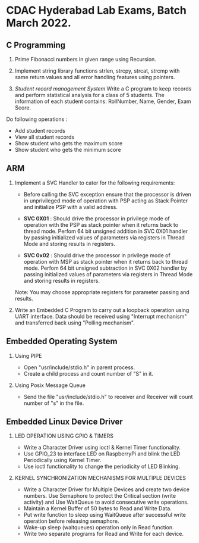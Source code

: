 # CDAC Hyderabad Lab Exams, Batch March 2022.

## C Programming

1. Prime Fibonacci numbers in given range using Recursion.

2. Implement string library functions strlen, strcpy, strcat, strcmp with same return values and all error handling features using pointers.

3. *Student record management System* 
Write a C program to keep records and perform statistical analysis for a class of 5 students. The information of each student contains: 
RollNumber, Name, Gender, Exam Score.

Do following operations :
- Add student records
- View all student records
- Show student who gets the maximum score
- Show student who gets the minimum score 


## ARM 

1. Implement a SVC Handler to cater for the following requirements:
    
    - Before calling the SVC exception ensure that the processor is driven in unprivileged mode of operation
      with PSP acting as Stack Pointer and initialize PSP with a valid address.
    
    - **SVC 0X01** : Should drive the processor in privilege mode of operation with the PSP as stack pointer  when it returns back to thread mode. Perfom 64 bit unsigned addition in SVC 0X01 handler by passing initialized values of parameters via registers in Thread Mode and storing results in registers.   

    - **SVC 0x02** : Should drive the processor in privilege mode of operation with MSP as stack pointer when it returns back to thread mode. Perfom 64 bit unsigned subtraction in SVC 0X02 handler by passing initialized values of parameters via registers in Thread Mode and storing results in registers.

    Note: You may choose appropriate registers for parameter passing and results.
       
2. Write an Embedded C Program to carry out a loopback operation using UART interface.
   Data should be received using "Interrupt mechanism" and transferred back using "Polling mechanism".    


## Embedded Operating System

1. Using PIPE
    - Open "usr/include/stdio.h" in parent process.
    - Create a child process and count number of "S" in it. 

2. Using Posix Message Queue
    - Send the file "usr/include/stdio.h" to receiver and Receiver will count number of "s" in the file.

## Embedded Linux Device Driver

1. LED OPERATION USING GPIO & TIMERS
    - Write a Character Driver using ioctl & Kernel Timer functionality.
    - Use GPIO_23 to interface LED on RaspberryPi and blink the LED Periodically using Kernel Timer.
    - Use ioctl functionality to change the periodicity of LED Blinking. 

2. KERNEL SYNCHRONIZATION MECHANISMS FOR MULTIPLE DEVICES

    - Write a Character Driver for Multiple Devices and create two device numbers. 
      Use Semaphore to protect the Critical section (write activity) and Use WaitQueue to avoid 
      consecutive write operations.
    - Maintain a Kernel Buffer of 50 bytes to Read and Write Data.  
    - Put write function to sleep using WaitQueue after successful write operation before releasing semaphore.
    - Wake-up sleep (waitqueues) operation only in Read function.
    - Write two separate programs for Read and Write for each device.